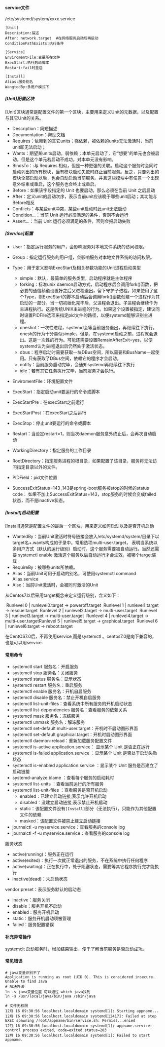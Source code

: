 #### service文件

/etc/systemd/system/xxxx.service

```
[Unit]
Description:描述
After: network.target  #在网络服务启动后再启动
ConditionPathExists:执行条件

[Service]
EnviromentFile:变量所在文件
ExecStart:执行启动脚本
Restart:fail时重启

[Install]
Alias:服务别名
WangtedBy:多用户模式下
```

##### [Unit]配置区块

[Unit]区块通常是配置文件的第一个区块，主要用来定义Unit的元数据，以及配置与其它Unit的关系。

* Description：简短描述
* Documentation：帮助文档
* Requires：依赖到的其它units；强依赖，被依赖的units无法激活时，当前unit即无法启动；
* Wants：期望某units启动，弱依赖；本单元启动了，它“想要”的单元也会被启动。但是这个单元若启动不成功，对本单元没有影响。
* BindsTo：:与 Requires 相似，但是一种更强的关联。启动这个服务时会同时启动列出的所有模块，当有模块启动失败时终止当前服务。反之，只要列出的模块全部启动以后，也会自动启动当前服务。并且这些模块中有任意一个出现意外结束或重启，这个服务也会终止或重启。
* Before：如果该字段指定的 Unit 也要启动，那么必须在当前 Unit 之后启动
* After：定义unit的启动次序，表示当前unit应该晚于哪些unit启动；其功能与Before相反
* Conflicts：与某些unit冲突，某些unit启动时此unit无法启动
* Condition...：当前 Unit 运行必须满足的条件，否则不会运行
* Assert...：当前 Unit 运行必须满足的条件，否则会报启动失败



##### [Service]配置

* User：指定运行服务的用户，会影响服务对本地文件系统的访问权限。

* Group：指定运行服务的用户组，会影响服务对本地文件系统的访问权限。

* Type：用于定义影响ExecStart及相关参数功能的Unit进程启动类型

  * simple：默认，最简单的服务类型，启动程序就是主体程序
  * forking：标准unix daemon启动方式，启动程序后会调用fork()函数，把必要的通信频道设置好之后父进程退出，留下守护子进程。如果使用了这个Type，则ExecStart的脚本启动后会调用fork()函数创建一个进程作为其启动的一部分。当一切初始化完毕后，父进程会退出。子进程会继续作为主进程执行。这是传统UNIX主进程的行为。如果这个设置被指定，建议同时设置PIDFile选项来指定pid文件的路径，以便systemd能够识别主进程。
  * oneshot：一次性进程，systemd会等当前服务退出，再继续往下执行。onesh的行为十分类似simple，但是，在systemd启动之前，进程就会退出。这是一次性的行为。可能还需要设置RemainAfterExit=yes，以便systemd认为j进程退出后仍然处于激活状态。
  * dbus：程序启动时需要获取一块DBus空间，所以需要和BusName一起使用。只有获取了DBus空间，依赖它的程序才会启动。
  * notify：当前服务启动完毕，会通知systemd再继续往下执行
  * idle：若有其它任务执行完毕，当前服务才会执行。
  
* EnviromentFile：环境配置文件

* ExecStart：指定启动unit要运行的命令或脚本

* ExecStartPre：在execStart之前运行

* ExecStartPost：在execStart之后运行

* ExecStop：停止unit要运行的命令或脚本

* Restart：当设定restart=1，则当次daemon服务意外终止后，会再次自动启动

* WorkingDirectory：指定服务的工作目录

* RootDirectory：指定服务进程的根目录，如果配置了该目录，服务将无法访问指定目录以外的文件。

* PIDField：pid文件位置

* SuccessExitStatus=143 ,143是spring-boot服务被stop的时候的status code：  如果不加上SuccessExitStatus=143，stop服务的时候会变成failed状态，而不是inactive状态。

  



##### [Install]启动配置

[Install]通常是配置文件的最后一个区块，用来定义如何启动以及是否开机启动

* WantedBy：当前Unit激活时符号链接会放入/etc/systemd/system/目录下以target名+.wants构成的子录中。常用选项multi-user.target， 表明当系统以多用户方式（默认的运行级别）启动时，这个服务需要被自动运行。当然还需要 systemctl enable 激活这个服务以后自动运行才会生效。被哪个target装载
* RequireBy：被哪些units所依赖。
* Alias：当前Unit可用于启动的别名，可使用systemctl command Alias.service
* Also：当前Unit激活时，会被同时激活的Unit

从Centos7以后采用target概念来定义运行级别，含义如下：

​	Runlevel 0           |    runlevel0.target -> poweroff.target
​	Runlevel 1           |    runlevel1.target -> rescue.target
​	Runlevel 2           |    runlevel2.target -> multi-user.target
​	Runlevel 3           |    runlevel3.target -> multi-user.target
​	Runlevel 4           |    runlevel4.target -> multi-user.target
​	Runlevel 5           |    runlevel5.target -> graphical.target
​	Runlevel 6           |    runlevel6.target -> reboot.target







在CentOS7.0后，不再使用service,而是systemctl 。centos7.0是向下兼容的，也是可以用service.





#### 常用命令

* systemctl start 服务名：开启服务
* systemctl stop 服务名：关闭服务
* systemctl status 服务名：显示状态
* systemctl restart 服务名：重启服务
* systemctl enable 服务名：开机自启服务
* systemctl disable 服务名：禁止开机自启服务
* systemctl list-unit-files：查看系统中所有服务的开机启动状态
* systemctl list-dependencies 服务名：查看服务的依赖关系
* systemctl mask 服务名：冻结服务
* systemctl unmask 服务名：解冻服务
* systemctl set-default multi-user.target：开机时不启动图形界面
* systemctl set-default graphical.target：开机时启动图形界面
* systemctl daemon-reload：重新加载服务配置文件
* systemctl is-active application.service： 显示某个 Unit 是否正在运行
* systemctl is-failed application.service ：显示某个 Unit 是否处于启动失败状态
* systemctl is-enabled application.service ：显示某个 Unit 服务是否建立了启动链接
* systemd-analyze blame ：查看每个服务的启动耗时
* systemctl list-units ：查看当前运行的所有服务 
* systemctl list-unit-files ：查看服务是否开机启动
  * enabled：已建立启动链接;表示允许开机启动
  * disabled：没建立启动链接;表示禁止开机启动
  * static：该配置文件没有`[Install]`部分（无法执行），只能作为其他配置文件的依赖
  * masked：该配置文件被禁止建立启动链接
* journalctl -u myservice.service：查看服务的console log
* journalctl -f -u myservice.service：查看服务的console log



服务状态

* active(running)：服务正在运行
* active(exited)：执行一次就正常退出的服务，不在系统中执行任何程序
* active(waiting)：正在执行中，处于阻塞状态，需要等其它程序执行完才能执行
* inactive(dead)：未启动状态 

vendor preset：表示服务默认的启动态

* inactive：服务关闭
* disable：服务开机不启动
* enabled：服务开机启动
* static：服务开机启动项被管理
* failed：服务配置错误



####  补充异常操作

systemclt 启动服务时，增加结果输出，便于了解当前服务是否启动成功。



#### 常见错误

```
# java变量识别不了
Application is running as root (UID 0). This is considered insecure.
Unable to find Java
# 解决办法
ln -s java变量位置 可以通过 which java找到
ln -s /usr/local/java/bin/java /sbin/java

# 文件无权限
12月 16 09:30:56 localhost.localdomain systemd[1]: Starting appname...
12月 16 09:30:56 localhost.localdomain systemd[12417]: Failed at step EXEC spawning /root/appname/bin/service.sh: Permiss...enied
12月 16 09:30:56 localhost.localdomain systemd[1]: appname.service: control process exited, code=exited status=203
12月 16 09:30:56 localhost.localdomain systemd[1]: Failed to start appname.

```

